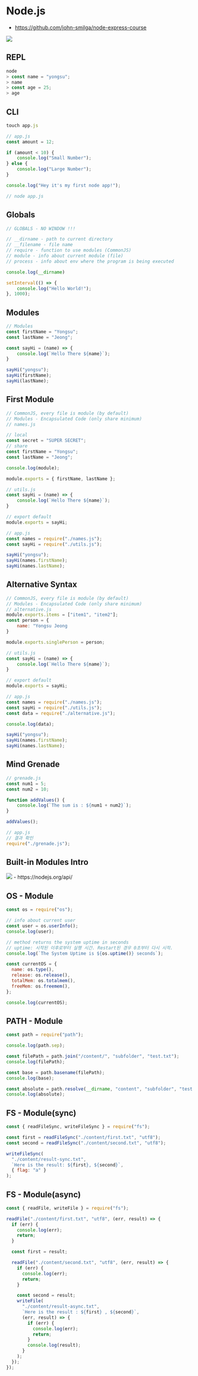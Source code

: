# Node.js

- https://github.com/john-smilga/node-express-course

<img src="https://cdn-images-1.medium.com/max/800/1*65A-YxKdgbSSagrzCm9Hqw.png" />

## REPL
```javascript
node
> const name = "yongsu";
> name
> const age = 25;
> age
```

## CLI
```javascript
touch app.js

// app.js
const amount = 12;

if (amount < 10) {
    console.log("Small Number");
} else {
    console.log("Large Number");
}

console.log("Hey it's my first node app!");

// node app.js
```

## Globals
```javascript
// GLOBALS - NO WINDOW !!!

// __dirname - path to current directory
// __filename - file name
// require - function to use modules (CommonJS)
// module - info about current module (file)
// process - info about env where the program is being executed

console.log(__dirname)

setInterval(() => {
    console.log("Hello World!");
}, 1000);
```

## Modules
```javascript
// Modules
const firstName = "Yongsu";
const lastName = "Jeong";

const sayHi = (name) => {
    console.log(`Hello There ${name}`);
}

sayHi("yongsu");
sayHi(firstName);
sayHi(lastName);
```

## First Module
```javascript
// CommonJS, every file is module (by default)
// Modules - Encapsulated Code (only share minimum)
// names.js

// local
const secret = "SUPER SECRET";
// share
const firstName = "Yongsu";
const lastName = "Jeong";

console.log(module); 

module.exports = { firstName, lastName };

// utils.js
const sayHi = (name) => {
    console.log(`Hello There ${name}`);
}

// export default
module.exports = sayHi;

// app.js
const names = require("./names.js");
const sayHi = require("./utils.js");

sayHi("yongsu");
sayHi(names.firstName);
sayHi(names.lastName);
```

## Alternative Syntax
```javascript
// CommonJS, every file is module (by default)
// Modules - Encapsulated Code (only share minimum)
// alternative.js
module.exports.items = ["item1", "item2"];
const person = {
    name: "Yongsu Jeong
}

module.exports.singlePerson = person;

// utils.js
const sayHi = (name) => {
    console.log(`Hello There ${name}`);
}

// export default
module.exports = sayHi;

// app.js
const names = require("./names.js");
const sayHi = require("./utils.js");
const data = require("./alternative.js");

console.log(data);

sayHi("yongsu");
sayHi(names.firstName);
sayHi(names.lastName);
```

## Mind Grenade
```javascript
// grenade.js
const num1 = 5;
const num2 = 10;

function addValues() {
    console.log(`The sum is : ${num1 + num2}`);
}

addValues();

// app.js
// 결과 확인
require("./grenade.js");
```

## Built-in Modules Intro

<img src="https://cdn-images-1.medium.com/max/800/1*vjT9TUAQL_xrg8aZwoyuug.png" />
- https://nodejs.org/api/

## OS - Module
```javascript
const os = require("os");

// info about current user
const user = os.userInfo();
console.log(user);

// method returns the system uptime in seconds
// uptime: 시작된 이후로부터 실행 시간. Restart된 경우 0초부터 다시 시작.
console.log(`The System Uptime is ${os.uptime()} seconds`);

const currentOS = {
  name: os.type(),
  release: os.release(),
  totalMem: os.totalmem(),
  freeMem: os.freemem(),
};

console.log(currentOS);
```

## PATH - Module
```javascript
const path = require("path");

console.log(path.sep);

const filePath = path.join("/content/", "subfolder", "test.txt");
console.log(filePath);

const base = path.basename(filePath);
console.log(base);

const absolute = path.resolve(__dirname, "content", "subfolder", "test.txt");
console.log(absolute);
```

## FS - Module(sync)
```javascript
const { readFileSync, writeFileSync } = require("fs");

const first = readFileSync("./content/first.txt", "utf8");
const second = readFileSync("./content/second.txt", "utf8");

writeFileSync(
  "./content/result-sync.txt",
  `Here is the result: ${first}, ${second}`,
  { flag: "a" }
);
```

## FS - Module(async)
```javascript
const { readFile, writeFile } = require("fs");

readFile("./content/first.txt", "utf8", (err, result) => {
  if (err) {
    console.log(err);
    return;
  }

  const first = result;

  readFile("./content/second.txt", "utf8", (err, result) => {
    if (err) {
      console.log(err);
      return;
    }

    const second = result;
    writeFile(
      "./content/result-async.txt",
      `Here is the result : ${first} , ${second}`,
      (err, result) => {
        if (err) {
          console.log(err);
          return;
        }
        console.log(result);
      }
    );
  });
});
```